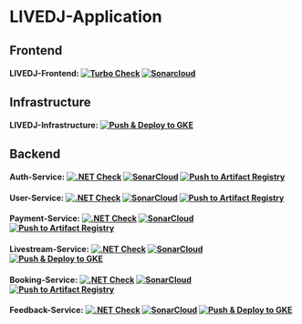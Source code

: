# LIVEDJ-Application
## Frontend
#### LIVEDJ-Frontend: [![Turbo Check](https://github.com/LIVEDJ-App/LIVEDJ-Frontend/actions/workflows/turbo.yml/badge.svg)](https://github.com/LIVEDJ-App/LIVEDJ-Frontend/actions/workflows/turbo.yml) [![Sonarcloud](https://github.com/LIVEDJ-App/LIVEDJ-Frontend/actions/workflows/sonar.yml/badge.svg)](https://github.com/LIVEDJ-App/LIVEDJ-Frontend/actions/workflows/sonar.yml)

## Infrastructure
#### LIVEDJ-Infrastructure: [![Push & Deploy to GKE](https://github.com/LIVEDJ-App/LIVEDJ-Infrastructure/actions/workflows/deploy.yml/badge.svg)](https://github.com/LIVEDJ-App/LIVEDJ-Infrastructure/actions/workflows/deploy.yml)

## Backend
#### Auth-Service: [![.NET Check](https://github.com/LIVEDJ-App/Auth-Service/actions/workflows/dotnet.yml/badge.svg)](https://github.com/LIVEDJ-App/Auth-Service/actions/workflows/dotnet.yml) [![SonarCloud](https://github.com/LIVEDJ-App/Auth-Service/actions/workflows/sonar.yml/badge.svg)](https://github.com/LIVEDJ-App/Auth-Service/actions/workflows/sonar.yml) [![Push to Artifact Registry](https://github.com/LIVEDJ-App/Auth-Service/actions/workflows/docker-build-gcr.yml/badge.svg)](https://github.com/LIVEDJ-App/Auth-Service/actions/workflows/docker-build-gcr.yml)

#### User-Service: [![.NET Check](https://github.com/LIVEDJ-App/User-Service/actions/workflows/dotnet.yml/badge.svg)](https://github.com/LIVEDJ-App/User-Service/actions/workflows/dotnet.yml) [![SonarCloud](https://github.com/LIVEDJ-App/User-Service/actions/workflows/sonar.yml/badge.svg)](https://github.com/LIVEDJ-App/User-Service/actions/workflows/sonar.yml) [![Push to Artifact Registry](https://github.com/LIVEDJ-App/User-Service/actions/workflows/docker-build-gcr.yml/badge.svg)](https://github.com/LIVEDJ-App/User-Service/actions/workflows/docker-build-gcr.yml)

#### Payment-Service: [![.NET Check](https://github.com/LIVEDJ-App/Payment-Service/actions/workflows/dotnet.yml/badge.svg)](https://github.com/LIVEDJ-App/Payment-Service/actions/workflows/dotnet.yml) [![SonarCloud](https://github.com/LIVEDJ-App/Payment-Service/actions/workflows/sonar.yml/badge.svg)](https://github.com/LIVEDJ-App/Payment-Service/actions/workflows/sonar.yml) [![Push to Artifact Registry](https://github.com/LIVEDJ-App/Payment-Service/actions/workflows/docker-build-gcr.yml/badge.svg)](https://github.com/LIVEDJ-App/Payment-Service/actions/workflows/docker-build-gcr.yml)

#### Livestream-Service: [![.NET Check](https://github.com/LIVEDJ-App/Livestream-Service/actions/workflows/dotnet.yml/badge.svg)](https://github.com/LIVEDJ-App/Livestream-Service/actions/workflows/dotnet.yml) [![SonarCloud](https://github.com/LIVEDJ-App/Livestream-Service/actions/workflows/sonar.yml/badge.svg)](https://github.com/LIVEDJ-App/Livestream-Service/actions/workflows/sonar.yml) [![Push & Deploy to GKE](https://github.com/LIVEDJ-App/Livestream-Service/actions/workflows/deploy-gke.yml/badge.svg)](https://github.com/LIVEDJ-App/Livestream-Service/actions/workflows/deploy-gke.yml)

#### Booking-Service: [![.NET Check](https://github.com/LIVEDJ-App/Booking-Service/actions/workflows/dotnet.yml/badge.svg)](https://github.com/LIVEDJ-App/Booking-Service/actions/workflows/dotnet.yml) [![SonarCloud](https://github.com/LIVEDJ-App/Booking-Service/actions/workflows/sonar.yml/badge.svg)](https://github.com/LIVEDJ-App/Booking-Service/actions/workflows/sonar.yml) [![Push to Artifact Registry](https://github.com/LIVEDJ-App/Booking-Service/actions/workflows/docker-build-gcr.yml/badge.svg)](https://github.com/LIVEDJ-App/Booking-Service/actions/workflows/docker-build-gcr.yml)

#### Feedback-Service: [![.NET Check](https://github.com/LIVEDJ-App/Feedback-Service/actions/workflows/dotnet.yml/badge.svg)](https://github.com/LIVEDJ-App/Feedback-Service/actions/workflows/dotnet.yml) [![SonarCloud](https://github.com/LIVEDJ-App/Feedback-Service/actions/workflows/sonar.yml/badge.svg)](https://github.com/LIVEDJ-App/Feedback-Service/actions/workflows/sonar.yml) [![Push & Deploy to GKE](https://github.com/LIVEDJ-App/Feedback-Service/actions/workflows/deploy-gke.yml/badge.svg)](https://github.com/LIVEDJ-App/Feedback-Service/actions/workflows/deploy-gke.yml)
